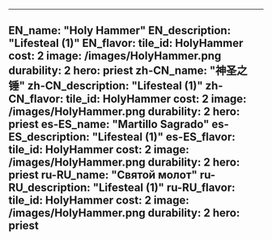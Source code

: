 ---

EN_name: "Holy Hammer"
EN_description: "Lifesteal (1)"
EN_flavor: 
tile_id: HolyHammer
cost: 2
image: /images/HolyHammer.png
durability: 2
hero: priest
zh-CN_name: "神圣之锤"
zh-CN_description: "Lifesteal (1)"
zh-CN_flavor: 
tile_id: HolyHammer
cost: 2
image: /images/HolyHammer.png
durability: 2
hero: priest
es-ES_name: "Martillo Sagrado"
es-ES_description: "Lifesteal (1)"
es-ES_flavor: 
tile_id: HolyHammer
cost: 2
image: /images/HolyHammer.png
durability: 2
hero: priest
ru-RU_name: "Святой молот"
ru-RU_description: "Lifesteal (1)"
ru-RU_flavor: 
tile_id: HolyHammer
cost: 2
image: /images/HolyHammer.png
durability: 2
hero: priest
---